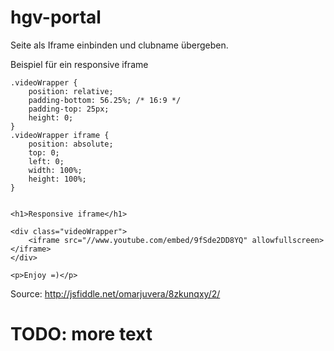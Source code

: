 # hgv-portal

Seite als Iframe einbinden und clubname übergeben.

Beispiel für ein responsive iframe

```
.videoWrapper {
	position: relative;
	padding-bottom: 56.25%; /* 16:9 */
	padding-top: 25px;
	height: 0;
}
.videoWrapper iframe {
	position: absolute;
	top: 0;
	left: 0;
	width: 100%;
	height: 100%;
}


<h1>Responsive iframe</h1>

<div class="videoWrapper">
    <iframe src="//www.youtube.com/embed/9fSde2DD8YQ" allowfullscreen></iframe>
</div>

<p>Enjoy =)</p>

```

Source: http://jsfiddle.net/omarjuvera/8zkunqxy/2/
# TODO: more text
